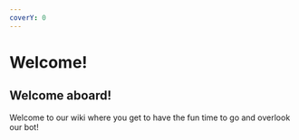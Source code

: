 ```yaml
---
coverY: 0
---
```


# Welcome!

## Welcome aboard!

Welcome to our wiki where you get to have the fun time to go and overlook our bot!
